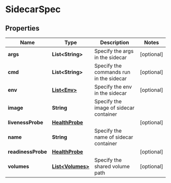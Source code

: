 

# SidecarSpec


## Properties

| Name | Type | Description | Notes |
|------------ | ------------- | ------------- | -------------|
|**args** | **List&lt;String&gt;** | Specify the args in the sidecar |  [optional] |
|**cmd** | **List&lt;String&gt;** | Specify the commands run in the sidecar |  [optional] |
|**env** | [**List&lt;Env&gt;**](Env.md) | Specify the env in the sidecar |  [optional] |
|**image** | **String** | Specify the image of sidecar container |  |
|**livenessProbe** | [**HealthProbe**](HealthProbe.md) |  |  [optional] |
|**name** | **String** | Specify the name of sidecar container |  |
|**readinessProbe** | [**HealthProbe**](HealthProbe.md) |  |  [optional] |
|**volumes** | [**List&lt;Volumes&gt;**](Volumes.md) | Specify the shared volume path |  [optional] |



